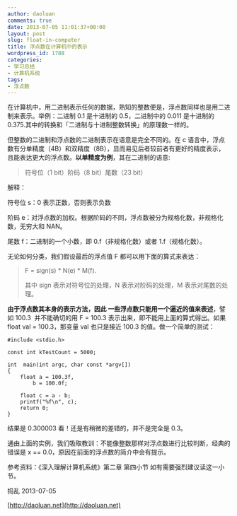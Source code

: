 ```yaml
---
author: daoluan
comments: true
date: 2013-07-05 11:01:37+00:00
layout: post
slug: float-in-computer
title: 浮点数在计算机中的表示
wordpress_id: 1788
categories:
- 学习总结
- 计算机系统
tags:
- 浮点数
---
```


在计算机中，用二进制表示任何的数据，熟知的整数便是，浮点数同样也是用二进制来表示。举例：二进制 0.1 是十进制的 0.5，二进制中的 0.011 是十进制的 0.375.其中的转换和「二进制与十进制整数转换」的原理数一样的。

但整数的二进制和浮点数的二进制表示在语意是完全不同的。在 c 语言中，浮点数有分单精度（4B）和双精度（8B），显而易见后者较前者有更好的精度表示，且能表达更大的浮点数。**以单精度为例**，其在二进制的语意:


<blockquote>符号位（1 bit）阶码（8 bit）尾数（23 bit）</blockquote>


解释：

符号位 s：0 表示正数，否则表示负数

阶码 e：对浮点数的加权。根据阶码的不同，浮点数被分为规格化数，非规格化数，无穷大和 NAN。

尾数 f：二进制的一个小数，即 0.f（非规格化数）或者 1.f（规格化数）。

无论如何分类，我们假设最后的浮点值 F 都可以用下面的算式来表达：


<blockquote>F = sign(s) * N(e) * M(f).

其中 sign 表示对符号位的处理，N 表示对阶码的处理，M 表示对尾数的处理。</blockquote>


**由于浮点数其本身的表示方法，因此 一些浮点数只能用一个逼近的值来表述**，譬如 100.3  并不能确切的用 F = 100.3 表示出来，即不能用上面的算式得出。如果 float val = 100.3，那变量 val 也只是接近 100.3 的值。做一个简单的测试：

    
    #include <stdio.h>
    
    const int kTestCount = 5000;
    
    int  main(int argc, char const *argv[])
    {
    	float a = 100.3f,
    		b = 100.0f;
    
    	float c = a - b;
    	printf("%f\n", c);
    	return 0;
    }


结果是 0.300003 看！还是有稍微的差错的，并不是完全是 0.3。

通由上面的实例，我们吸取教训：不能像整数那样对浮点数进行比较判断，经典的错误是 x == 0.0，原因在前面的浮点数的简介中会有提示。

参考资料：《深入理解计算机系统》第二章 第四小节 如有需要强烈建议读这一小节。

捣乱 2013-07-05

[http://daoluan.net](http://daoluan.net)
